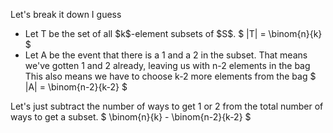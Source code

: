 Let's break it down I guess

<ul>
<li> Let T be the set of all $k$-element subsets of $S$. 
$ |T| = \binom{n}{k} $
	<li> Let A be the event that there is a 1 and a 2 in the subset. 
	      That means we've gotten 1 and 2 already, leaving us with n-2 elements in the bag
	      This also means we have to choose k-2 more elements from the bag
	      $ |A| = \binom{n-2}{k-2} $
</ul>
Let's just subtract the number of ways to get 1 or 2 from the total number of ways to get a subset. 
$ \binom{n}{k} - \binom{n-2}{k-2} $
